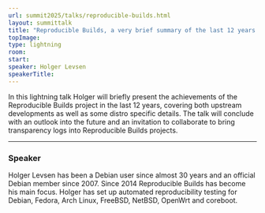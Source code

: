 ```yaml
---
url: summit2025/talks/reproducible-builds.html
layout: summittalk
title: "Reproducible Builds, a very brief summary of the last 12 years and a glimpse into the future"
topImage:
type: lightning
room:
start:
speaker: Holger Levsen
speakerTitle:
---
```


<div class="font-google font-medium">

In this lightning talk Holger will briefly present the achievements of the
Reproducible Builds project in the last 12 years, covering both upstream
developments as well as some distro specific details. The talk will conclude
with an outlook into the future and an invitation to collaborate to bring
transparency logs into Reproducible Builds projects.

---

### Speaker

Holger Levsen has been a Debian user since almost 30 years and an official
Debian member since 2007. Since 2014 Reproducible Builds has become his main
focus. Holger has set up automated reproducibility testing for Debian, Fedora,
Arch Linux, FreeBSD, NetBSD, OpenWrt and coreboot.

</div>
